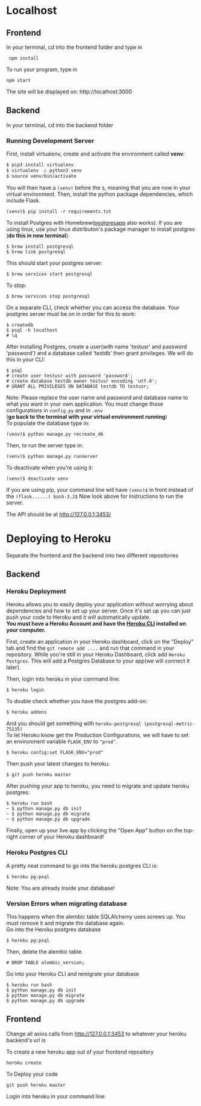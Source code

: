 # Localhost
## Frontend
In your terminal, cd into the frontend folder and type in
```
 npm install
``` 
To run your program, type in 
```
npm start
```
The site will be displayed on: http://localhost:3000


## Backend
In your terminal, cd into the backend folder

### Running Development Server

First, install virtualenv, create and activate the environment called **venv**:

```bash
$ pip3 install virtualenv
$ virtualenv -p python3 venv
$ source venv/bin/activate
```
You will then have a ```(venv)``` before the ```$```, meaning that you are now in your virtual environment. Then, install the python package dependencies, which include Flask.
```
(venv)$ pip install -r requirements.txt
```

To install Postgres with Homebrew([postgresapp](http://postgresapp.com/) also works). If you are using linux, use your linux distributon's package manager to install postgres (**do this in new terminal**):
```
$ brew install postgresql
$ brew link postgresql
```
This should start your postgres server:
```
$ brew services start postgresql
```
To stop:
```
$ brew services stop postgresql
```
On a separate CLI, check whether you can access the database. Your postgres server must be on in order for this to work:
```
$ createdb
$ psql -h localhost
# \q
```
After installing Postgres, create a user(with name 'testusr' and password 'password') and a database called 'testdb' then grant privileges. We will do this in your CLI:
```
$ psql
# create user testusr with password 'password';
# create database testdb owner testusr encoding 'utf-8';
# GRANT ALL PRIVILEGES ON DATABASE testdb TO testusr;
```
Note: Please replace the user name and password and database name to what you want in your own application. You must change those configurations in ```config.py``` and in ```.env```
<br/>
(**go back to the terminal with your virtual environment running**)
<br/>
To populate the database type in:
```
(venv)$ python manage.py recreate_db
```
Then, to run the server type in:
```
(venv)$ python manage.py runserver
```
To deactivate when you're using it:
```
(venv)$ deactivate venv
```
If you are using pip, your command line will have `(venv)$` in front instead of the `(flask......) bash-3.2$` Now look above for instructions to run the server.

The API should be at http://127.0.0.1:3453/ 


# Deploying to Heroku
Separate the frontend and the backend into two different repositories

## Backend
### Heroku Deployment
Heroku allows you to easily deploy your application without worrying about dependencies and how to set up your server. Once it's set up you can just push your code to Heroku and it will automatically update.<br>
**You must have a Heroku Account and have the [Heroku CLI](https://devcenter.heroku.com/articles/heroku-cli) installed on your computer.** 

First, create an application in your Heroku dashboard, click on the "Deploy" tab and find the ```git remote add ....``` and run that command in your repository.
While you're still in your Heroku Dashboard, click add `Heroku Postgres`. This will add a Postgres Database to your app(we will connect it later).

Then, login into heroku in your command line:
```
$ heroku login
```
To double check whether you have the postgres add-on:
```
$ heroku addons
```
And you should get something with ```heroku-postgresql (postgresql-metric-75135)```<br>
To let Heroku know get the Production Configurations, we will have to set an environment variable ```FLASK_ENV``` to ```"prod"```. 
```
$ heroku config:set FLASK_ENV="prod"	
```
Then push your latest changes to heroku: 
```
$ git push heroku master
```
After pushing your app to heroku, you need to migrate and update heroku postgres:
```
$ heroku run bash
~ $ python manage.py db init
~ $ python manage.py db migrate
~ $ python manage.py db upgrade
```
Finally, open up your live app by clicking the "Open App" button on the top-right corner of your Heroku dashboard!
### Heroku Postgres CLI 
A pretty neat command to go into the heroku postgres CLI is:
```
$ heroku pg:psql
```
Note: You are already inside your database!
### Version Errors when migrating database
This happens when the alembic table SQLAlchemy uses screws up. You must remove it and migrate the database again.<br>
Go into the Heroku postgres database
```
$ heroku pg:psql
```
Then, delete the alembic table.
``` 
# DROP TABLE alembic_version;
```
Go into your Heroku CLI and remigrate your database
```
$ heroku run bash
$ python manage.py db init
$ python manage.py db migrate
$ python manage.py db upgrade
```
## Frontend
Change all axios calls from http://127.0.0.1:3453 to whatever your heroku backend's url is

To create a new heroku app out of your frontend repository
```
heroku create
```
To Deploy your code 
```
git push heroku master
```
Login into heroku in your command line:

